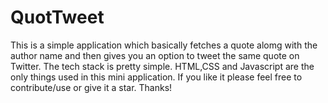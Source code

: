 # QuotTweet

This is a simple application which basically fetches a quote alomg with the author name and then gives you an option to tweet the same quote on Twitter. The tech stack is pretty simple. HTML,CSS and Javascript are the only things used in this mini application. If you like it please feel free to contribute/use or give it a star. Thanks!
